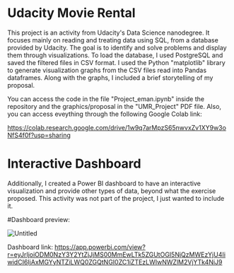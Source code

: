 # Udacity Movie Rental

  This project is an activity from Udacity's Data Science nanodegree. It focuses mainly on reading and treating data using SQL, from a database provided by Udacity. The goal is to identify and solve problems and display them through visualizations.
  To load the database, I used PostgreSQL and saved the filtered files in CSV format. I used the Python "matplotlib" library to generate visualization graphs from the CSV files read into Pandas dataframes. Along with the graphs, I included a brief storytelling of my proposal. 

You can access the code in the file "Project_eman.ipynb" inside the repository and the graphics/proposal in the "UMR_Project" PDF file.
Also, you can access eveything through the following Google Colab link:

https://colab.research.google.com/drive/1w9q7arMpzS65nwvxZv1XY9w3oNfS4f0f?usp=sharing

# Interactive Dashboard

Additionally, I created a Power BI dashboard to have an interactive visualization and provide other types of data, beyond what the exercise proposed. This activity was not part of the project, I just wanted to include it. 

#Dashboard preview:

![Untitled](https://user-images.githubusercontent.com/117525744/221911595-2bb3b84f-bf19-43ef-b5a4-c66df00b795a.png)

Dashboard link: https://app.powerbi.com/view?r=eyJrIjoiODM0NzY3Y2YtZjJjMS00MmEwLTk5ZGUtOGI5NjQzMWEzYjU4IiwidCI6IjAxMGYyNTZiLWQ0ZGQtNGI0ZC1iZTEzLWIwNWZlM2VjYTk4NiJ9
